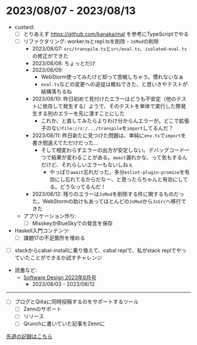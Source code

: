 # 2023/08/07 - 2023/08/13

- custard:
    - [ ] とりあえず <https://github.com/kanaka/mal> を参考にTypeScriptでやる
    - [ ] リファクタリング: worker.tsとrepl.tsを削除・`JsMod`の削除
        - 2023/08/07: `src/transpile.ts`と`src/eval.ts`、`isolated-eval.ts`の修正ができた
        - 2023/08/08: ちょっとだけ
        - 2023/08/09:
            - WebStorm使ってみたけど却って苦戦しちゃう。慣れないなぁ
            - `eval.ts`などの変更への追従は概ねできた、と思いきやテストが結構落ちるね
        - 2023/08/10: 昨日初めて見付けたエラーはどうも不安定（他のテストに依存して発生する）ようで、そのテストを単体で実行した際発生する別のエラーを先に潰すことにした
            - これか、と直してみたらよりわけ分からんエラーが。どこで拡張子のない`file://s:/.../transpile`を`import`してるんだ？
        - 2023/08/11: 昨日新たに見つけた問題は、単純に`env.ts`で`import`を書き間違えてただけだった...
            - そして相変わらずエラーの出方が安定しない。デバッグコード一つで結果が変わることがある。`await`漏れかな、って気もするんだけど、それらしいエラーもないしねぇ
                - やっぱり`await`忘れだった。多分`eslint-plugin-promise`を有効にし忘れてるからだなー、と思ったらちゃんと有効にしてる。どうなってるんだ！
        - 2023/08/12: 残りのエラーは`JsMod`を削除する件に関するものだった。WebStormの助けもあってほとんどの`JsMod`から`JsSrc`へ移行できた
    - アプリケーション作り:
        - [ ] MisskeyかBlueSkyでの発言を保存
- Haskell入門コンテンツ:
    - [ ] 課題17の不足箇所を埋める
- [ ] stackからcabal-installに乗り換えて、cabal replで、私がstack replでやっていたことができるか試すチャレンジ
- 読書など:
    - [Software Design 2023年8月号](https://gihyo.jp/magazine/SD/archive/2023/202308)
        - 2023/08/03 - 2023/08/12

------

- [ ] ブログとQiitaに同時投稿するのをサポートするツール
    - [ ] Zennのサポート
    - [ ] リリース
    - [ ] Qrunchに書いていた記事をZennに

[先週の記録はこちら](https://github.com/igrep/daily-commits/blob/bfb94b091a047c3f78ea5043eb05ddfc5263828b/yesterday.md)

